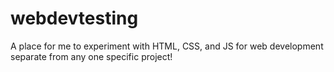 # webdevtesting
A place for me to experiment with HTML, CSS, and JS for web development separate from any one specific project!
